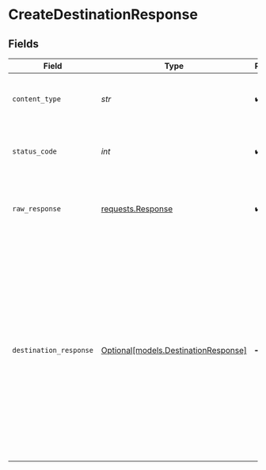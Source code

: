 # CreateDestinationResponse


## Fields

| Field                                                                                                                                                                                                                                        | Type                                                                                                                                                                                                                                         | Required                                                                                                                                                                                                                                     | Description                                                                                                                                                                                                                                  | Example                                                                                                                                                                                                                                      |
| -------------------------------------------------------------------------------------------------------------------------------------------------------------------------------------------------------------------------------------------- | -------------------------------------------------------------------------------------------------------------------------------------------------------------------------------------------------------------------------------------------- | -------------------------------------------------------------------------------------------------------------------------------------------------------------------------------------------------------------------------------------------- | -------------------------------------------------------------------------------------------------------------------------------------------------------------------------------------------------------------------------------------------- | -------------------------------------------------------------------------------------------------------------------------------------------------------------------------------------------------------------------------------------------- |
| `content_type`                                                                                                                                                                                                                               | *str*                                                                                                                                                                                                                                        | :heavy_check_mark:                                                                                                                                                                                                                           | HTTP response content type for this operation                                                                                                                                                                                                |                                                                                                                                                                                                                                              |
| `status_code`                                                                                                                                                                                                                                | *int*                                                                                                                                                                                                                                        | :heavy_check_mark:                                                                                                                                                                                                                           | HTTP response status code for this operation                                                                                                                                                                                                 |                                                                                                                                                                                                                                              |
| `raw_response`                                                                                                                                                                                                                               | [requests.Response](https://requests.readthedocs.io/en/latest/api/#requests.Response)                                                                                                                                                        | :heavy_check_mark:                                                                                                                                                                                                                           | Raw HTTP response; suitable for custom response parsing                                                                                                                                                                                      |                                                                                                                                                                                                                                              |
| `destination_response`                                                                                                                                                                                                                       | [Optional[models.DestinationResponse]](../models/destinationresponse.md)                                                                                                                                                                     | :heavy_minus_sign:                                                                                                                                                                                                                           | Successful operation                                                                                                                                                                                                                         | {<br/>"destinationId": "18dccc91-0ab1-4f72-9ed7-0b8fc27c5826",<br/>"name": "Analytics Team Postgres",<br/>"destinationType": "postgres",<br/>"workspaceId": "871d9b60-11d1-44cb-8c92-c246d53bf87e",<br/>"definitionId": "321d9b60-11d1-44cb-8c92-c246d53bf98e"<br/>} |